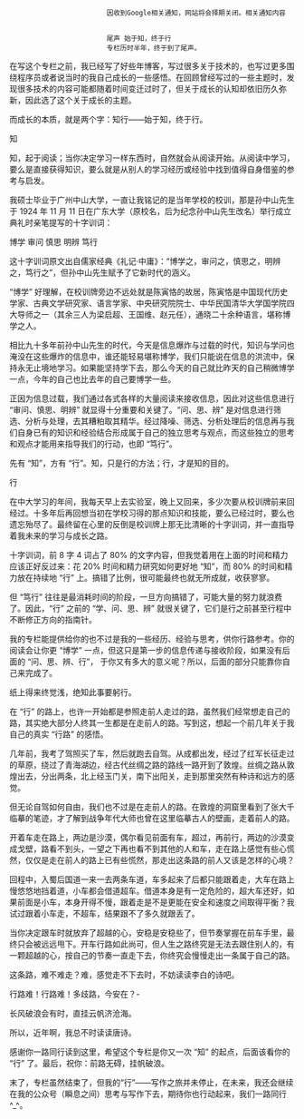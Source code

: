 
                            
                            因收到Google相关通知，网站将会择期关闭。相关通知内容
                            
                            
                            尾声 始于知，终于行
                            专栏历时半年，终于到了尾声。

在写这个专栏之前，我已经写了好些年博客，写过很多关于技术的，也写过更多围绕程序员或者说当时的我自己成长的一些感悟。在回顾曾经写过的一些主题时，发现很多技术的内容可能都随着时间变迁过时了，但关于成长的认知却依旧历久弥新，因此选了这个关于成长的主题。

而成长的本质，就是两个字：知行——始于知，终于行。

知

知，起于阅读；当你决定学习一样东西时，自然就会从阅读开始。从阅读中学习，要么是直接获得知识，要么就是从别人的学习经历或经验中找到值得自身借鉴的参考与启发。

我硕士毕业于广州中山大学，一直让我铭记的是当年学校的校训，那是孙中山先生于 1924 年 11 月 11 日在广东大学（原校名，后为纪念孙中山先生改名）举行成立典礼时亲笔提写的十字训词：


博学 审问 慎思 明辨 笃行


这十字训词原文出自儒家经典《礼记·中庸》：“博学之，审问之，慎思之，明辨之，笃行之”，但孙中山先生赋予了它新时代的涵义。

“博学” 好理解，在校训牌旁边不远处就是陈寅恪的故居，陈寅恪是中国现代历史学家、古典文学研究家、语言学家、中央研究院院士、中华民国清华大学国学院四大导师之一（其余三人为梁启超、王国维、赵元任），通晓二十余种语言，堪称博学之人。

相比九十多年前孙中山先生的时代，今天是信息爆炸与过载的时代，知识与学问也淹没在这些爆炸的信息中，谁还能轻易堪称博学，我们只能说在信息的洪流中，保持永无止境地学习。如果能坚持学下去，那么今天的自己就比昨天的自己稍微博学一点，今年的自己也比去年的自己要博学一些。

正因为信息过载，我们通过各式各样的大量阅读来接收信息，因此对这些信息进行 “审问、慎思、明辨” 就显得十分重要和关键了。“问、思、辨” 是对信息进行筛选、分析与处理，去其糟粕取其精华。经过降噪、筛选、分析处理后的信息再与我们自身已有的知识和经验结合形成属于自己的独立思考与观点，而这些独立的思考和观点才能用来指导我们的行动，也即 “笃行”。

先有 “知”，方有 “行”。知，只是行的方法；行，才是知的目的。

行

在中大学习的年间，我每天早上去实验室，晚上又回来，多少次要从校训牌前来回经过。十多年后再回想当初在学校习得的那点知识和技能，要么已经过时，要么也遗忘殆尽了。最终留在心里的反倒是校训牌上那无比清晰的十字训词，并一直指导着我未来的学习与成长之路。

十字训词，前 8 字 4 词占了 80% 的文字内容，但我觉着用在上面的时间和精力应该正好反过来：花 20% 时间和精力研究如何更好地 “知”，而 80% 的时间和精力放在持续地 “行” 上。搞错了比例，很可能最终也就无所成就，收获寥寥。

但 “笃行” 往往是最消耗时间的阶段，一旦方向搞错了，可能大量的努力就浪费了。因此，“行” 之前的 “学、问、思、辨” 就很关键了，它们是行之前甚至行程中不断修正方向的指南针。

我的专栏能提供给你的也不过是我的一些经历、经验与思考，供你行路参考。你的阅读会让你更 “博学” 一点，但这只是第一步的信息传递与接收阶段，如果没有后面的 “问、思、辨、行”， 于你又有多大的意义呢？所以，后面的部分只能靠你自己来完成了。


纸上得来终觉浅，绝知此事要躬行。


在 “行” 的路上，也许一开始都是参照走前人走过的路，虽然我们经常想走自己的路，其实绝大部分人终其一生都是在走前人的路。写到这，想起一个前几年关于我自己的真实 “行路” 的感悟。

几年前，我考了驾照买了车，然后就跑去自驾。从成都出发，经过了红军长征走过的草原，绕过了青海湖边，经古代丝绸之路的路线一路开到了敦煌。丝绸之路从敦煌出去，分出两条，北上经玉门关，南下出阳关，走到那里突然有种诗和远方的感觉。

但无论自驾如何自由，我们也不过是在走前人的路。在敦煌的洞窟里看到了张大千临摹的笔迹，才了解到战争年代大师也曾在这里临摹古人的壁画，走着前人的路。

开着车走在路上，两边是沙漠，偶尔看见前面有车，超过，再前行，两边的沙漠变成戈壁，路看不到头，一望之下再也看不到其他的人和车，走在路上感觉有些心慌然，仅仅是走在前人的路上已有些慌然，那走出这条路的前人又该是怎样的心境？

回程中，入蜀后国道一来一去两条车道，车多起来了后都只能跟着走，大车在路上慢悠悠地挡着道，小车都会借道超车。借道本身是有一定危险的，超大车还好，如果前面是小车，本身开得不慢，跟着走是不是更能在安全和速度之间取得平衡？我试过跟着小车走，不超车，结果跟不了多久就跟丢了。

当你决定跟车时就放弃了超越的心，安稳是安稳些了，但节奏掌握在前车手里，最终只会被远远甩下。开车行路如此尚可，但人生之路终究是无法去跟住别人的，有一颗超越的心，按自己的节奏一直走下去，你终究会慢慢走出一条属于自己的路。

这条路，难不难走？难，感觉走不下去时，不妨读读李白的诗吧。


行路难！行路难！多歧路，今安在？-

长风破浪会有时，直挂云帆济沧海。


所以，近年啊，我总不时读读唐诗。

感谢你一路同行读到这里，希望这个专栏是你又一次 “知” 的起点，后面该看你的 “行” 了。最后，祝你：前路无碍，挂帆破浪。

末了，专栏虽然结束了，但我的“行”——写作之旅并未停止，在未来，我还会继续在我的公众号（瞬息之间）思考与写作下去，期待你也行动起来，我们一路同行 ^_^。



                        
                        
                            